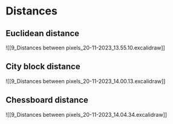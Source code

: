 # Distances

## Euclidean distance

![[9_Distances between pixels_20-11-2023_13.55.10.excalidraw]]

## City block distance

![[9_Distances between pixels_20-11-2023_14.00.13.excalidraw]]

## Chessboard distance

![[9_Distances between pixels_20-11-2023_14.04.34.excalidraw]]